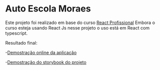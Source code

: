 # Auto Escola Moraes

Este projeto foi realizado em base do curso [React Profissional](https://nardiniacademy.com)
Embora o curso esteja usando React Js nesse projeto o uso está em React com typescript.

Resultado final:

-[Demostração online da aplicação](https://driving-school-git-development-owesleymoraes.vercel.app/) 

-[Demostração do storybook do projeto](https://64823039eedbc52679c4fc41-xhrcwvgzkh.chromatic.com/?path=/docs/accordion--docs)
